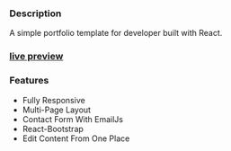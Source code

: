 ### Description

A simple portfolio template for developer built with React. 

### [live preview](https://isaacbytes.me/)

### Features

- Fully Responsive
- Multi-Page Layout
- Contact Form With EmailJs
- React-Bootstrap
- Edit Content From One Place
